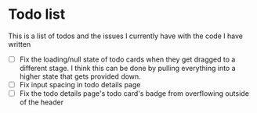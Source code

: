 # Todo list

This is a list of todos and the issues I currently have with the code I have written

- [ ] Fix the loading/null state of todo cards when they get dragged to a different stage. I think this can be done by pulling everything into a higher state that gets provided down.
- [ ] Fix input spacing in todo details page
- [ ] Fix the todo details page's todo card's badge from overflowing outside of the header
